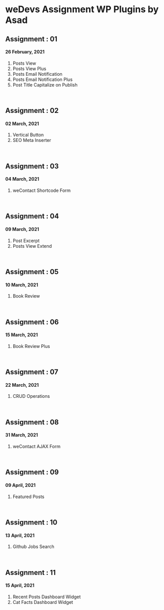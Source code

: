# weDevs Assignment WP Plugins by Asad

<h2>Assignment : 01</h2>
<h4>26 February, 2021</h4>
<ol>
  <li>Posts View</li>
  <li>Posts View Plus</li>
  <li>Posts Email Notification</li>
  <li>Posts Email Notification Plus</li>
  <li>Post Title Capitalize on Publish</li>
</ol>
<br>

<h2>Assignment : 02</h2>
<h4>02 March, 2021</h4>
<ol>
  <li>Vertical Button</li>
  <li>SEO Meta Inserter</li>
</ol>
<br>

<h2>Assignment : 03</h2>
<h4>04 March, 2021</h4>
<ol>
  <li>weContact Shortcode Form</li>
</ol>
<br>

<h2>Assignment : 04</h2>
<h4>09 March, 2021</h4>
<ol>
  <li>Post Excerpt</li>
  <li>Posts View Extend</li>
</ol>
<br>

<h2>Assignment : 05</h2>
<h4>10 March, 2021</h4>
<ol>
  <li>Book Review</li>
</ol>
<br>

<h2>Assignment : 06</h2>
<h4>15 March, 2021</h4>
<ol>
  <li>Book Review Plus</li>
</ol>
<br>

<h2>Assignment : 07</h2>
<h4>22 March, 2021</h4>
<ol>
  <li>CRUD Operations</li>
</ol>
<br>

<h2>Assignment : 08</h2>
<h4>31 March, 2021</h4>
<ol>
  <li>weContact AJAX Form</li>
</ol>
<br>

<h2>Assignment : 09</h2>
<h4>09 April, 2021</h4>
<ol>
  <li>Featured Posts</li>
</ol>
<br>

<h2>Assignment : 10</h2>
<h4>13 April, 2021</h4>
<ol>
  <li>Github Jobs Search</li>
</ol>
<br>

<h2>Assignment : 11</h2>
<h4>15 April, 2021</h4>
<ol>
  <li>Recent Posts Dashboard Widget</li>
  <li>Cat Facts Dashboard Widget</li>
</ol>
<br>
